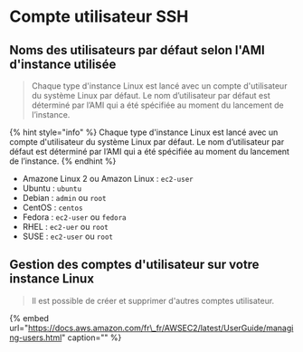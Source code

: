 # Compte utilisateur SSH

## Noms des utilisateurs par défaut selon l'AMI d'instance utilisée

> Chaque type d'instance Linux est lancé avec un compte d'utilisateur du système Linux par défaut. Le nom d’utilisateur par défaut est déterminé par l’AMI qui a été spécifiée au moment du lancement de l’instance.

{% hint style="info" %}
​Chaque type d'instance Linux est lancé avec un compte d'utilisateur du système Linux par défaut. Le nom d’utilisateur par défaut est déterminé par l’AMI qui a été spécifiée au moment du lancement de l’instance.
{% endhint %}

* Amazone Linux 2 ou Amazon Linux : `ec2-user`
* Ubuntu : `ubuntu`
* Debian : `admin` ou `root`
* CentOS : `centos`
* Fedora : `ec2-user` ou `fedora`
* RHEL : `ec2-uer` ou `root`
* SUSE : `ec2-user` ou `root`

## Gestion des comptes d'utilisateur sur votre instance Linux <a id="managing-users"></a>

> Il est possible de créer et supprimer d'autres comptes utilisateur.

{% embed url="https://docs.aws.amazon.com/fr\_fr/AWSEC2/latest/UserGuide/managing-users.html" caption="" %}

